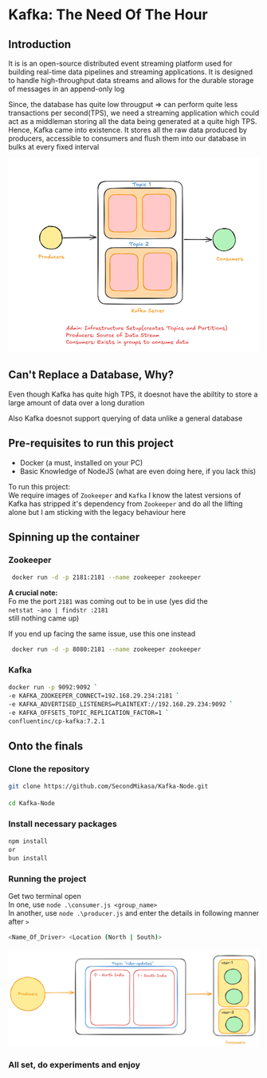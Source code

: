 # Kafka: The Need Of The Hour

## Introduction
It is is an open-source distributed event streaming platform used for building real-time data pipelines and streaming applications. It is designed to handle high-throughput data streams and allows for the durable storage of messages in an append-only log

Since, the database has quite low througput => can perform quite less transactions per second(TPS), we need a streaming application which could act as a middleman storing all the data being generated at a quite high TPS. Hence, Kafka came into existence. It stores all the raw data produced by producers, accessible to consumers and flush them into our database in bulks at every fixed interval

![](./1.png)

## Can't Replace a Database, Why?
Even though Kafka has quite high TPS, it doesnot have the abiltity to store a large amount of data over a long duration

Also Kafka doesnot support querying of data unlike a general database

## Pre-requisites to run this project
- Docker (a must, installed on your PC)
- Basic Knowledge of NodeJS (what are even doing here, if you lack this)

To run this project: <br/>
We require images of `Zookeeper` and `Kafka`
I know the latest versions of Kafka has stripped it's dependency from `Zookeeper` and do all the lifting alone but I am sticking with the legacy behaviour here

## Spinning up the container

### Zookeeper
```bash
 docker run -d -p 2181:2181 --name zookeeper zookeeper
```

<b>A crucial note:</b> <br/>
 Fo me the port `2181` was coming out to be in use (yes did the <br/>
 `netstat -ano | findstr :2181` <br/>
 still nothing came up)

 If you end up facing the same issue, use this one instead
```bash
 docker run -d -p 8080:2181 --name zookeeper zookeeper
``` 

### Kafka
```bash
docker run -p 9092:9092 `
-e KAFKA_ZOOKEEPER_CONNECT=192.168.29.234:2181 `
-e KAFKA_ADVERTISED_LISTENERS=PLAINTEXT://192.168.29.234:9092 `
-e KAFKA_OFFSETS_TOPIC_REPLICATION_FACTOR=1 `
confluentinc/cp-kafka:7.2.1
```

## Onto the finals
### Clone the repository
```bash
git clone https://github.com/SecondMikasa/Kafka-Node.git

cd Kafka-Node
```

### Install necessary packages
```bash
npm install
or
bun install
```

### Running the project
Get two terminal open <br/>
In one, use `node .\consumer.js <group_name>` <br/>
In another, use `node .\producer.js` and enter the details in following manner after `>`

```bash
<Name_Of_Driver> <Location (North | South)>
```

![](./2.png)

### All set, do experiments and enjoy